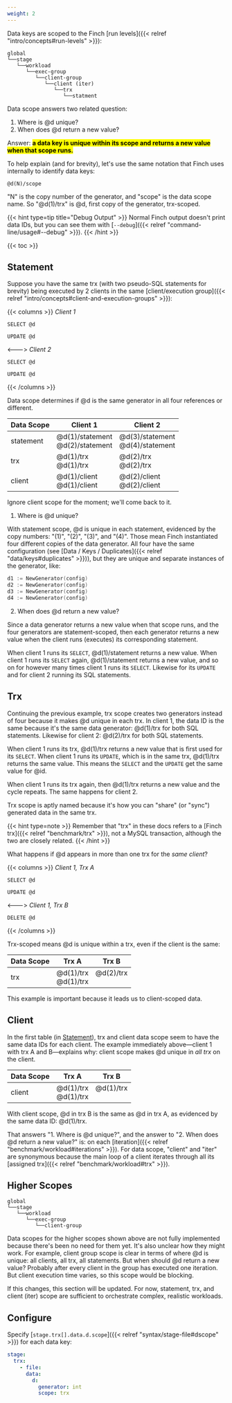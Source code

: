 ```yaml
---
weight: 2
---
```


Data keys are scoped to the Finch [run levels]({{< relref "intro/concepts#run-levels" >}}):

```
global
└──stage
   └──workload
      └──exec-group
         └──client-group
            └──client (iter)
               └──trx
                  └──statment
```

Data scope answers two related question:

1. Where is @d unique?
2. When does @d return a new value?

Answer: <mark><b>a data key is unique within its scope and returns a new value when that scope runs.</b></mark>

To help explain (and for brevity), let's use the same notation that Finch uses internally to identify data keys:

`@d(N)/scope`

"N" is the copy number of the generator, and "scope" is the data scope name.
So "@d(1)/trx" is @d, first copy of the generator, trx-scoped.

{{< hint type=tip title="Debug Output" >}}
Normal Finch output doesn't print data IDs, but you can see them with [`--debug`]({{< relref "command-line/usage#--debug" >}}).
{{< /hint >}}

{{< toc >}}

## Statement

Suppose you have the same trx (with two pseudo-SQL statements for brevity) being executed by 2 clients in the same [client/execution group]({{< relref "intro/concepts#client-and-execution-groups" >}}):

{{< columns >}}
_Client 1_
```
SELECT @d

UPDATE @d
```
<--->
_Client 2_
```
SELECT @d

UPDATE @d
```
{{< /columns >}}

Data scope determines if @d is the same generator in all four references or different.

|Data Scope|Client 1|Client 2|
|----------|--------|--------|
|statement|@d(1)/statement<br>@d(2)/statement|@d(3)/statement<br>@d(4)/statement|
|trx|@d(1)/trx<br>@d(1)/trx|@d(2)/trx<br>@d(2)/trx|
|client|@d(1)/client<br>@d(1)/client|@d(2)/client<br>@d(2)/client|

Ignore client scope for the moment; we'll come back to it.

1. Where is @d unique?

With statement scope, @d is unique in each statement, evidenced by the copy numbers: "(1)", "(2)", "(3)", and "(4)".
Those mean Finch instantiated four different copies of the data generator.
All four have the same configuration (see [Data / Keys / Duplicates]({{< relref "data/keys#duplicates" >}})), but they are unique and separate instances of the generator, like:

```go
d1 := NewGenerator(config)
d2 := NewGenerator(config)
d3 := NewGenerator(config)
d4 := NewGenerator(config)
```

2. When does @d return a new value?

Since a data generator returns a new value when that scope runs, and the four generators are statement-scoped, then each generator returns a new value when the client runs (executes) its corresponding statement.

When client 1 runs its `SELECT`, @d(1)/statement returns a new value.
When client 1 runs its `SELECT` again, @d(1)/statement returns a new value, and so on for however many times client 1 runs its `SELECT`.
Likewise for its `UPDATE` and for client 2 running its SQL statements.

## Trx

Continuing the previous example, trx scope creates two generators instead of four because it makes @d unique in each trx.
In client 1, the data ID is the same because it's the same data generator: @d(1)/trx for both SQL statements.
Likewise for client 2: @d(2)/trx for both SQL statements.

When client 1 runs its trx, @d(1)/trx returns a new value that is first used for its `SELECT`.
When client 1 runs its `UPDATE`, which is in the same trx, @d(1)/trx returns the same value.
This means the `SELECT` and the `UPDATE` get the same value for @id.

When client 1 runs its trx again, then @d(1)/trx returns a new value and the cycle repeats.
The same happens for client 2.

Trx scope is aptly named because it's how you can "share" (or "sync") generated data in the same trx.

{{< hint type=note >}}
Remember that "trx" in these docs refers to a [Finch trx]({{< relref "benchmark/trx" >}}), not a MySQL transaction, although the two are closely related.
{{< /hint >}}

What happens if @d appears in more than one trx for the _same client_?

{{< columns >}}
_Client 1, Trx A_
```
SELECT @d

UPDATE @d
```
<--->
_Client 1, Trx B_
```
DELETE @d
```
{{< /columns >}}

Trx-scoped means @d is unique within a trx, even if the client is the same:

|Data Scope|Trx A|Trx B|
|----------|--------|--------|
|trx|@d(1)/trx<br>@d(1)/trx|@d(2)/trx<br>&nbsp;|

This example is important because it leads us to client-scoped data.

## Client

In the first table (in [Statement](#statement)), trx and client data scope seem to have the same data IDs for each client.
The example immediately above&mdash;client 1 with trx A and B&mdash;explains why: client scope makes @d unique in _all trx_ on the client.

|Data Scope|Trx A|Trx B|
|----------|--------|--------|
|client|@d(1)/trx<br>@d(1)/trx|@d(1)/trx<br>&nbsp;|

With client scope, @d in trx B is the same as @d in trx A, as evidenced by the same data ID: @d(1)/trx.

That answers "1. Where is @d unique?", and the answer to "2. When does @d return a new value?" is: on each [iteration]({{< relref "benchmark/workload#iterations" >}}).
For data scope, "client" and "iter" are synonymous because the main loop of a client iterates through all its [assigned trx]({{< relref "benchmark/workload#trx" >}}).

## Higher Scopes

```
global
└──stage
   └──workload
      └──exec-group
         └──client-group
```

Data scopes for the higher scopes shown above are not fully implemented because there's been no need for them yet.
It's also unclear how they might work.
For example, client group scope is clear in terms of where @d is unique: all clients, all trx, all statements.
But when should @d return a new value?
Probably after every client in the group has executed one iteration.
But client execution time varies, so this scope would be blocking.

If this changes, this section will be updated.
For now, statement, trx, and client (iter) scope are sufficient to orchestrate complex, realistic workloads.

## Configure

Specify [`stage.trx[].data.d.scope`]({{< relref "syntax/stage-file#dscope" >}}) for each data key:

```yaml
stage:
  trx:
    - file:
      data:
        d:
          generator: int
          scope: trx
```
